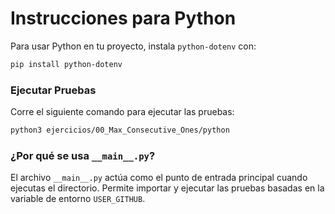 
# Instrucciones para Python

Para usar Python en tu proyecto, instala `python-dotenv` con:

```bash
pip install python-dotenv
```

### Ejecutar Pruebas

Corre el siguiente comando para ejecutar las pruebas:

```bash
python3 ejercicios/00_Max_Consecutive_Ones/python
```

### ¿Por qué se usa `__main__.py`?

El archivo `__main__.py` actúa como el punto de entrada principal cuando ejecutas el directorio. Permite importar y ejecutar las pruebas basadas en la variable de entorno `USER_GITHUB`.